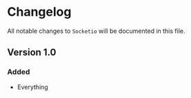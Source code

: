 # Changelog

All notable changes to `Socketio` will be documented in this file.

## Version 1.0

### Added
- Everything
